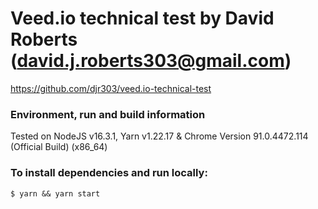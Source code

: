 # Veed.io technical test by David Roberts (david.j.roberts303@gmail.com)

https://github.com/djr303/veed.io-technical-test

### Environment, run and build information

Tested on NodeJS v16.3.1, Yarn v1.22.17 & Chrome Version 91.0.4472.114 (Official Build) (x86_64)

### To install dependencies and run locally:

`$ yarn && yarn start`
